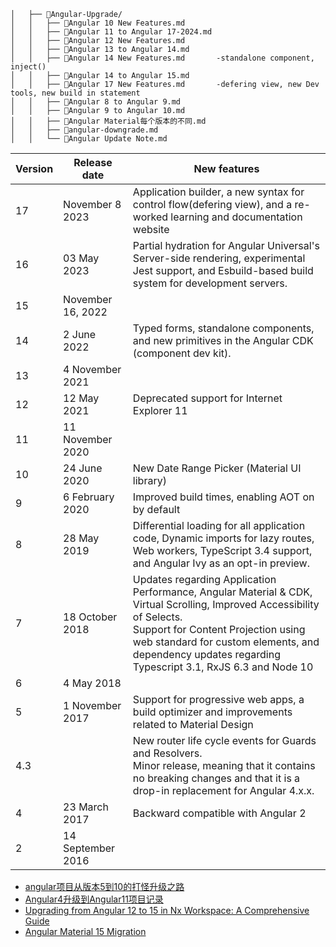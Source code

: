 ```
│   ├── 📂Angular-Upgrade/
│   │   ├── 📄Angular 10 New Features.md
│   │   ├── 📄Angular 11 to Angular 17-2024.md
│   │   ├── 📄Angular 12 New Features.md
│   │   ├── 📄Angular 13 to Angular 14.md
│   │   ├── 📄Angular 14 New Features.md       -standalone component, inject()
│   │   ├── 📄Angular 14 to Angular 15.md
│   │   ├── 📄Angular 17 New Features.md       -defering view, new Dev tools, new build in statement
│   │   ├── 📄Angular 8 to Angular 9.md
│   │   ├── 📄Angular 9 to Angular 10.md
│   │   ├── 📄Angular Material每个版本的不同.md
│   │   ├── 📄angular-downgrade.md
│   │   └── 📄Angular Update Note.md
```

|Version|Release date|New features|
|---|---|---|
| 17|	November 8 2023|Application builder, a new syntax for control flow(defering view), and a re-worked learning and documentation website|
|16|	03 May 2023|	Partial hydration for Angular Universal's Server-side rendering, experimental Jest support, and Esbuild-based build system for development servers.	|
|15|	November 16, 2022|	|	
|14|	2 June 2022|	Typed forms, standalone components, and new primitives in the Angular CDK (component dev kit).	|
|13|	4 November 2021|	|
| 12|	12 May 2021|Deprecated support for Internet Explorer 11|
|11|	11 November 2020||	
|10|	24 June 2020|	New Date Range Picker (Material UI library)|
| 9|	6 February 2020|	Improved build times, enabling AOT on by default	|
| 8|	28 May 2019|	Differential loading for all application code, Dynamic imports for lazy routes, Web workers, TypeScript 3.4 support, and Angular Ivy as an opt-in preview.|
|7|	18 October 2018|	Updates regarding Application Performance, Angular Material & CDK, Virtual Scrolling, Improved Accessibility of Selects. <br>Support for Content Projection using web standard for custom elements, and dependency updates regarding Typescript 3.1, RxJS 6.3 and Node 10|
|6|	4 May 2018|		
|5|	1 November 2017|Support for progressive web apps, a build optimizer and improvements related to Material Design|	
|4.3|	|	New router life cycle events for Guards and Resolvers.<br>Minor release, meaning that it contains no breaking changes and that it is a drop-in replacement for Angular 4.x.x.|
| 4|	23 March 2017|Backward compatible with Angular 2|
|2|	14 September 2016	||

- [angular项目从版本5到10的打怪升级之路](https://juejin.cn/post/6870320287884247048)
- [Angular4升级到Angular11项目记录](https://juejin.cn/post/7017994815476334600)
- [Upgrading from Angular 12 to 15 in Nx Workspace: A Comprehensive Guide](https://trungvose.com/experience/nx-angular-15-migration/)
- [Angular Material 15 Migration](https://trungvose.com/experience/angular-material-15-migration/)

